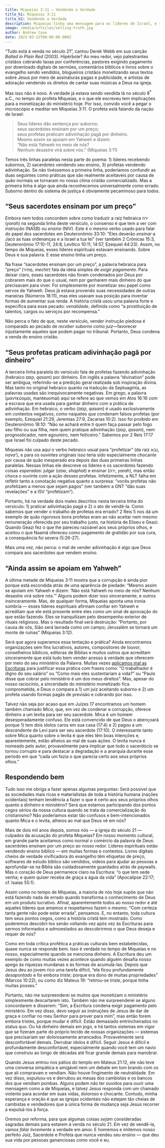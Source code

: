 ```yaml
---
title: Miqueias 3:11 — Vendendo a Verdade
title_h1: Miqueias 3:11
title_h2: Vendendo a Verdade
description: Miqueias tinha uma mensagem para os líderes de Israel, e tem uma para nós também.
image: /media/articles/selling-truth.jpg
author: Andrew Case
date: 2023-03-22T00:00:00.000Z
---
```


<podcast-player id="1HtmH71xlOF51CELJPtsJU"></podcast-player>


“Tudo está à venda no século 21”, cantou Derek Webb em sua canção *Ballad in Plain Red* (2003). Hipérbole? Ao meu redor, vejo palestrantes cristãos cobrando taxas por conferências, pastores exigindo pagamento por downloads digitais de sermões, comentários bíblicos e livros sobre o evangelho sendo vendidos, blogueiros cristãos monetizando seus textos sobre Jesus por meio de assinaturas pagas e publicidade, e artistas de adoração vendendo os direitos de cantar suas músicas a Deus na igreja.

Mas isso não é novo. A verdade já estava sendo vendida lá no século 8<sup>º</sup> a.C., no tempo do profeta Miqueias, e o que ele escreveu tem implicações para a monetização do ministério hoje. Por isso, convido você a pegar o microscópio e meditar em Miqueias 3:11. O profeta está falando da nação de Israel:

> Seus líderes dão sentença por suborno;<br>seus sacerdotes ensinam por um preço;<br>seus profetas praticam adivinhação pagã por dinheiro.<br>Mesmo assim se apoiam em Yahweh e dizem:<br>“Não está Yahweh no meio de nós?<br>Nenhum desastre virá sobre nós.” (Miqueias 3:11)

Temos três linhas paralelas nesta parte do poema: 1) líderes recebendo subornos, 2) sacerdotes vendendo seu ensino, 3) profetas vendendo adivinhação. Se não tivéssemos a primeira linha, poderíamos confundir as duas seguintes como práticas que são realmente aceitáveis por causa de quão normais se tornaram no nosso clima cristão comercializado. Mas a primeira linha é algo que ainda reconhecemos universalmente como errado. Suborno dentro do sistema de justiça é obviamente pecaminoso para todos.

## “Seus sacerdotes ensinam por um preço”

Embora nem todos concordem sobre como traduzir a raiz hebraica ירה (*yarah*) na segunda linha deste versículo, o consenso é que tem a ver com *instrução* (NASB) ou *ensino* (NIV). Este é o mesmo verbo usado para falar do papel dos sacerdotes em Deuteronômio 33:10: “Eles deverão *ensinar* a Jacó as tuas ordenanças e a Israel a tua lei” (ver também 2 Crônicas 15:3, Deuteronômio 17:10-11, 24:8, Levítico 10:11, 14:57, Ezequiel 44:23). Assim, no tempo de Miqueias, esses líderes espirituais estavam ensinando. Sobre Deus e sua palavra. E esse ensino tinha um preço.

Na frase “sacerdotes ensinam por um preço”, a palavra hebraica para “preço” (מְחִיר, *mechir*) fala da ideia simples de *exigir pagamento*. Para deixar claro, esses sacerdotes não foram condenados por Deus por cobrarem mais do que o usual, nem por ganharem mais dinheiro do que precisavam para viver. Foi simplesmente por monetizar seu papel como servos de Yahweh. Deus já estava provendo suas necessidades de outras maneiras (Números 18:11), mas eles usavam sua posição para inventar formas de aumentar sua renda. A história cristã usou uma palavra forte e específica para esse pecado: *venalidade*, definida como “a prostituição de talentos, cargos ou serviços por recompensa.”

Não perca o fato de que, neste versículo, vender instrução piedosa é comparado ao pecado de *receber suborno como juiz*—favorecer injustamente aqueles que podem pagar no tribunal. Portanto, Deus condena a venda do ensino cristão.

## “Seus profetas praticam adivinhação pagã por dinheiro”

A terceira linha paralela do versículo fala de profetas fazendo adivinhação (hebraico קסם, *qasam*) por dinheiro. Em inglês a palavra “divination” pode ser ambígua, referindo-se a predição geral realizada sob inspiração divina. Mas tanto no original hebraico quanto na tradução da Septuaginta, as palavras usadas são inequivocamente negativas. Em grego, a palavra (μαντεύομαι, manteuomai) aqui se refere ao que vemos em Atos 16:16 com a escrava que era usada para ganhar dinheiro com a prática de adivinhação. Em hebraico, o verbo (קסם, *qasam*) é usado exclusivamente em contextos negativos, como naqueles que condenam falsos profetas (por exemplo, Ezequiel 21:29, Jeremias 27:9, Zacarias 10:2). Isso foi proibido em Deuteronômio 18:10: “Não se achará entre ti quem faça passar pelo fogo seu filho ou sua filha, nem quem pratique adivinhação (קסם, *qasam*), nem prognosticador, nem agoureiro, nem feiticeiro.” Sabemos por 2 Reis 17:17 que Israel foi culpado deste pecado.

Miqueias não usa aqui o verbo hebraico usual para “profetizar” (da raiz נבא, *nava’*), e para os ouvintes originais isso teria sido especialmente chocante por causa de quão inesperado era depois das duas primeiras linhas paralelas. Nessas linhas ele descreve os líderes e os sacerdotes fazendo coisas *esperadas*: julgar (שׁפט, *shaphat*) e ensinar (ירה, *yarah*), mas então choca o ouvinte com a ação desses profetas. Infelizmente, a NLT falha em refletir tanto a conotação negativa quanto a surpresa: “vocês profetas não profetizam a menos que sejam pagos” (ver também a GNT “dão suas revelações” e a ISV “profetizam”).

Portanto, há na verdade dois males descritos nesta terceira linha do versículo: 1) praticar adivinhação pagã e 2) o ato de vendê-la. Como sabemos que vender o trabalho de profetas era errado? 2 Reis 5 nos dá um exemplo de quão rigorosos bons profetas eram ao não aceitar nem mesmo remuneração oferecida por seu trabalho justo, na história de Eliseu e Geazi. Quando Geazi fez o que lhe pareceu razoável aos seus próprios olhos, e aceitou o que Naamã ofereceu como pagamento de gratidão por sua cura, a consequência foi severa (5:26-27).

Mais uma vez, não perca: o mal de vender adivinhação é algo que Deus compara aos sacerdotes que vendem ensino.

## “Ainda assim se apoiam em Yahweh”

A última metade de Miqueias 3:11 mostra que a corrupção é ainda pior porque está escondida atrás de uma aparência de piedade: “Mesmo assim se apoiam em Yahweh e dizem: ‘Não está Yahweh no meio de nós? Nenhum desastre virá sobre nós.’” Alguns podem dizer isso sinceramente, e outros insinceramente. Mas, de qualquer forma, Miqueias aponta uma ironia sombria — esses líderes espirituais afirmam confiar em Yahweh e acreditam que ele está presente entre eles como um sinal de aprovação do que estão fazendo. Eles se tranquilizam pelo desempenho exterior de rituais religiosos. Mas o resultado final será destruição: “Portanto, por causa de vós, Sião será lavrada como um campo; Jerusalém se tornará um monte de ruínas” (Miqueias 3:12).

Será que agora superamos essa tentação e prática? Ainda encontramos organizações sem fins lucrativos, autores, compositores de louvor, conselheiros bíblicos, editoras de Bíblias e muitos outros que acreditam sinceramente que está tudo bem vender acesso à verdade que oferecem por meio do seu ministério da Palavra. Muitas vezes [aplicamos mal as Escrituras](/articles/1cor9) para justificar essa prática com frases como: “O trabalhador é digno do seu salário” ou “Como mais eles sustentariam a vida?” ou “Paulo disse que cobrar pelo ministério é um dos meus direitos”. Mas, apesar do nosso raciocínio, a sinceridade do ministério monetizado fica comprometida, e Deus o compara a 1) um juiz aceitando suborno e 2) um profeta usando formas pagãs de previsão e cobrando por isso.

Talvez não seja por acaso que em Juízes 17 encontramos um homem também chamado *Mica*, que, em vez de condenar a corrupção, oferece dinheiro a um levita para ser seu sacerdote. Mica é um homem desesperadamente confuso. Ele está convencido de que Deus o abençoará porque 1) tem dois ídolos caros em sua casa (17:4) e 2) pagou a um descendente de Levi para ser seu sacerdote (17:10). O interessante tanto sobre Mica quanto sobre o levita é que eles têm boas intenções e, aparentemente, estão alheios ao mal de suas ações. O levita nunca é nomeado pelo autor, provavelmente para implicar que todo o sacerdócio se tornou corrupto e para destacar a degradação e a anarquia durante esse período em que “cada um fazia o que parecia certo aos seus próprios olhos.”

## Respondendo bem

Tudo isso me obriga a fazer apenas algumas perguntas: Será possível que as sociedades mais ricas e materialistas de toda a história humana (nações ocidentais) tenham tendência a fazer o que é certo aos seus próprios olhos quanto a dinheiro e ministério? Será que estamos participando dos pontos cegos sérios da nossa cultura quando se trata da comercialização do cristianismo? Não poderíamos estar tão confusos e bem-intencionados quanto Mica e o levita, alheios ao mal que Deus vê em nós?

Mais de dois mil anos depois, somos nós — a igreja do século 21 — culpados da acusação do profeta Miqueias? Em nosso momento cultural, em grande parte aceitamos como normal o comércio da palavra de Deus: sacerdotes ensinam por um preço ao nosso redor. Líderes espirituais estão vendendo ensino bíblico — em muitas formas e contextos. Livros digitais cheios de verdade vivificadora do evangelho têm etiquetas de preço, softwares de estudo bíblico são vendidos, vídeos para ajudar as pessoas a aprofundar-se na Bíblia são cuidadosamente guardados atrás de paywalls. Mas o coração de Deus permanece claro na Escritura: “o que tem sede venha; e quem quiser receba de graça a água da vida” (Apocalipse 22:17; cf. Isaías 55:1).

Assim como no tempo de Miqueias, a maioria de nós hoje supõe que não está fazendo nada de errado quando transforma o conhecimento de Deus em um produto lucrativo. Afinal, aparentemente todos ao nosso redor e até aqueles líderes que amamos e respeitamos fazem o mesmo. “Com certeza tanta gente não pode estar errada”, pensamos. E, no entanto, toda cultura tem seus pontos cegos, como a história cristã tem mostrado. Como poderemos descobri-los senão voltando vez após vez às Escrituras para sermos informados e admoestados ao descobrirmos o que Deus deseja e requer de nós?

Como em toda crítica profética a práticas culturais bem estabelecidas, quase nunca se responde bem. Isso é verdade no tempo de Miqueias e no nosso, especialmente quando se menciona dinheiro. A Escritura deu um exemplo de como muitas vezes acontece quando alguém desafia nosso apego às riquezas mundanas e às formas de acumulá-las. Depois que Jesus deu ao jovem rico uma tarefa difícil, “ele ficou profundamente *desapontado* e foi embora *triste*; porque era dono de muitas propriedades” (Marcos 10:22), ou como diz Mateus 19: “retirou-se *triste*, porque tinha muitas posses.”

Portanto, não me surpreenderei se muitos que monetizam o ministério simplesmente descartarem isto. Também não me surpreenderei se alguns concordarem e disserem: “Sim, a Escritura condena exigir pagamento pelo ministério. Em vez disso, devo seguir as instruções de Jesus de dar de graça e confiar no meu Senhor para prover para mim”, mas então forem embora tristes, porque mudar é difícil. Estão demasiado entrincheirados no status quo. Ou há dinheiro demais em jogo, e há tantos sistemas em vigor que se fizeram parte do próprio tecido de nossas organizações — sistemas que precisariam ser dolorosamente arrancados. Provavelmente será desconfortável demais. Derrubar ídolos é difícil. Seguir Jesus é difícil e profundamente desconfortável, especialmente quando você tem um navio que construiu ao longo de décadas até ficar grande demais para manobrar.

Quando Jesus entrou nos pátios do templo em Mateus 21:12, ele não teve uma conversa simpática e amigável nem um debate em tom brando com os que ali compravam e vendiam. Não houve fingimento de neutralidade. Em vez disso, expulsou-os e derrubou as mesas dos cambistas e os bancos dos que vendiam pombas. Alguns podem não ter ouvidos para ouvir uma mensagem como a de Miqueias, e talvez Jesus responda com um chamado violento para acordar em suas vidas, doloroso e chocante. Contudo, minha esperança e oração é que as igrejas ocidentais não estejam tão cheias de cambistas e vendedores que a única forma de mudança seja Jesus recorrer a expulsá-los à força.

Oremos por reforma, para que algumas coisas *sejam* consideradas sagradas demais para estarem à venda no século 21. Em vez de vendê-la, vamos *falar livremente* a verdade em amor. E honremos e imitemos nosso perfeito Juiz, Sacerdote e Profeta que nunca vendeu seu ensino — que deu sua vida por pessoas gananciosas como você e eu.
